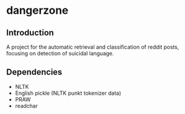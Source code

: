 dangerzone
==========

Introduction
------------
A project for the automatic retrieval and classification of reddit posts, focusing on detection of suicidal language.

Dependencies
------------
- NLTK
- English pickle (NLTK punkt tokenizer data)
- PRAW
- readchar



